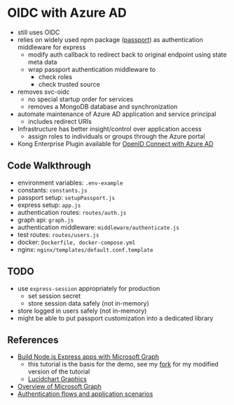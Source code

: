 # OIDC with Azure AD

* still uses OIDC
* relies on widely used npm package ([passport](http://www.passportjs.org/)) as authentication middleware for express
    * modify auth callback to redirect back to original endpoint using state meta data
    * wrap passport authentication middleware to
        * check roles
        * check trusted source
* removes svc-oidc
    * no special startup order for services
    * removes a MongoDB database and synchronization
* automate maintenance of Azure AD application and service principal
    * includes redirect URIs
* Infrastructure has better insight/control over application access
    * assign roles to individuals or groups through the Azure portal
* Kong Enterprise Plugin available for [OpenID Connect with Azure AD](https://docs.konghq.com/enterprise/0.35-x/plugins/oidc-azuread/)

## Code Walkthrough

* environment variables: `.env-example`
* constants: `constants.js`
* passport setup: `setupPassport.js`
* express setup: `app.js`
* authentication routes: `routes/auth.js`
* graph api: `graph.js`
* authentication middleware: `middleware/authenticate.js`
* test routes: `routes/users.js`
* docker: `Dockerfile, docker-compose.yml`
* nginx: `nginx/templates/default.conf.template`

## TODO
* use `express-session` appropriately for production
    * set session secret
    * store session data safely (not in-memory)
* store logged in users safely (not in-memory)
* might be able to put passport customization into a dedicated library

## References
* [Build Node.js Express apps with Microsoft Graph](https://docs.microsoft.com/en-us/graph/tutorials/node)
    * this tutorial is the basis for the demo, see my [fork](https://github.com/aspen-roller/msgraph-training-nodeexpressapp) for my modified version of the tutorial
    * [Lucidchart Graphics](https://app.lucidchart.com/invitations/accept/49b1f3fd-ec64-41a8-b9e7-158f3fe4a2e2)
* [Overview of Microsoft Graph](https://docs.microsoft.com/en-us/graph/overview)
* [Authentication flows and application scenarios](https://docs.microsoft.com/en-us/azure/active-directory/develop/authentication-flows-app-scenarios)
